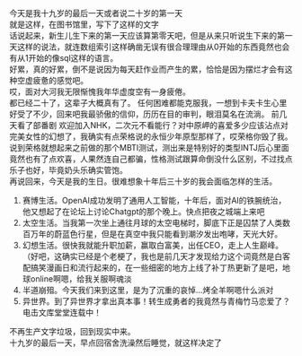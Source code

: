 今天是我十九岁的最后一天或者说二十岁的第一天  
就是这样，在图书馆里，写下了这样的文字  
话说起来，新生儿生下来的第一天应该算第零天吧，但是从来只听说生下来的第一天这样的说法，就连数组索引这样确凿无误有很合理理由从0开始的东西竟然也会有从1开始的像sql这样的语言。  
好累，真的好累，倒不是说因为每天赶作业而产生的累，恰恰是因为摆烂才会有这种空虚疲惫的感觉吧。  
哎，面对大河我无限惭愧我年华虚度空有一身疲倦。  
都已经二十了，这辈子大概真有了。
任何困难都能克服我，一想到卡夫卡生心里好受了不少，回来吧我最骄傲的信仰，历历在目的审判，眼泪莫名在流淌。
前几天看了部番剧 欢迎加入NHK，二次元不看能行？对中原岬的喜爱多少应该沾点对完美女性的幻想了，我确实有点荣格说的永恒少年原型那样了，哎荣格你毁了我。说到荣格就想起来之前做的那个MBTI测试，测出来是特别好的类型INTJ后心里面竟然也有了点欢喜，人果然连自己都骗，性格测试跟算命倒没什么区别，不过找点乐子也好，毕竟奶头乐确实管饱。  
再说回来，今天是我的生日。很难想象十年后三十岁的我会面临怎样的生活。
1. 赛博生活。OpenAI成功发明了通用人工智能，十年后，面对AI的铁腕统治，他又想起了在论坛上讨论Chatgpt的那个晚上。快点把夜之城端上来吧
2. 太空生活。当我第一次坐上通往月球的太空电梯时，脚底下正是囚禁了人类数百万年的蔚蓝色行星，但是在真空中我只能看到潮汐发出咆哮，天光大好。
3. 幻想生活。很快我就能升职加薪，赢取白富美，出任CEO，走上人生巅峰。（好吧，这确实已经是个老梗了，我也是前几天才发现给力这个词竟然是白客配搞笑漫画日和流行起来的，在一些细密的地方上线了补丁热更新了是吧，地球online啊嗯，给我关服啊魂淡
4. 半道崩殂。今天我们来到这里，是为了沉重的哀悼...烤全羊啊嗯什么派对
5. 异世界。到了异世界才拿出真本事！转生成勇者的我竟然与青梅竹马恋爱了？电击文库堂堂连载中！

不再生产文字垃圾，回到现实中来。  
十九岁的最后一天，早点回宿舍洗澡然后睡觉，就这样决定了